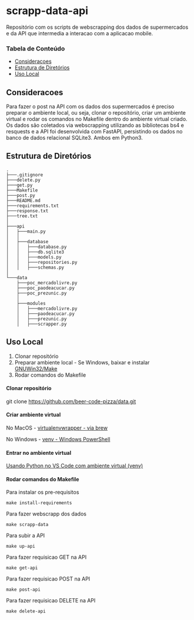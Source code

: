 # scrapp-data-api

Repositório com os scripts de webscrapping dos dados de supermercados e da API que intermedia a interacao com a aplicacao mobile.


### Tabela de Conteúdo
- [Consideracoes](#resumo)
- [Estrutura de Diretórios](#tree)
- [Uso Local](#uso)


## Consideracoes
Para fazer o post na API com os dados dos supermercados é preciso preparar o ambiente local, ou seja, clonar o repositório, criar um ambiente virtual e rodar os comandos no Makefile dentro do ambiente virtual criado. Os dados são coletados via webscrapping utilizando as bibliotecas bs4 e resquests e a API foi desenvolvida com FastAPI, persistindo os dados no banco de dados relacional SQLite3. Ambos em Python3.


## Estrutura de Diretórios

```
.
├───.gitignore
├───delete.py
├───get.py
├───Makefile
├───post.py
├───README.md
├───requirements.txt
├───response.txt
├───tree.txt
│   
├───api
│   ├───main.py
│   │   
│   ├───database
│   │   ├───database.py
│   │   ├───db.sqlite3
│   │   ├───models.py
│   │   ├───repositories.py
│   │   ├───schemas.py
│           
└───data
    ├───poc_mercadolivre.py
    ├───poc_paodeacucar.py
    ├───poc_prezunic.py
    │       
    ├───modules
    │   ├───mercadolivre.py
    │   ├───paodeacucar.py
    │   ├───prezunic.py
    │   ├───scrapper.py
```

## Uso Local

1.  Clonar repositório
2.  Preparar ambiente local - Se Windows, baixar e instalar [GNUWin32/Make](https://gnuwin32.sourceforge.net/packages/make.htm)
3.  Rodar comandos do Makefile


#### Clonar repositório

git clone https://github.com/beer-code-pizza/data.git

#### Criar ambiente virtual
No MacOS - [virtualenvwrapper - via brew](https://formulae.brew.sh/formula/virtualenvwrapper)


No Windows - [venv - Windows PowerShell](https://docs.python.org/pt-br/dev/library/venv.html)

#### Entrar no ambiente virtual 

[Usando Python no VS Code com ambiente virtual (venv)](https://oandersonbm.medium.com/usando-python-no-vs-code-com-ambiente-virtual-venv-ecef7959b652)

#### Rodar comandos do Makefile
Para instalar os pre-requisitos
```
make install-requirements
```

Para fazer webscrapp dos dados
```
make scrapp-data
```

Para subir a API
```
make up-api
```

Para fazer requisicao GET na API
```
make get-api
```

Para fazer requisicao POST na API
```
make post-api
```

Para fazer requisicao DELETE na API
```
make delete-api
```
